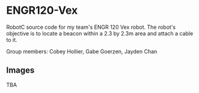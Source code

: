 # ENGR120-Vex

RobotC source code for my team's ENGR 120 Vex robot. The robot's objective is to locate a beacon within a 2.3 by 2.3m area and attach a cable to it. 

Group members: Cobey Hollier, Gabe Goerzen, Jayden Chan

## Images
TBA
